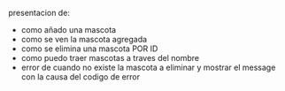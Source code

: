presentacion de:
- como añado una mascota
- como se ven la mascota agregada
- como se elimina una mascota POR ID
- como puedo traer mascotas a traves del nombre
- error de cuando no existe la mascota a eliminar y mostrar el message con la causa del codigo de error
